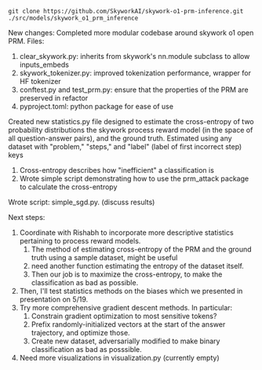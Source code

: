 `git clone https://github.com/SkyworkAI/skywork-o1-prm-inference.git ./src/models/skywork_o1_prm_inference`

New changes:
Completed more modular codebase around skywork o1 open PRM. Files:
1. clear_skywork.py: inherits from skywork's nn.module subclass to allow inputs_embeds
2. skywork_tokenizer.py: improved tokenization performance, wrapper for HF tokenizer
3. conftest.py and test_prm.py: ensure that the properties of the PRM are preserved in refactor
4. pyproject.toml: python package for ease of use

Created new statistics.py file designed to estimate the cross-entropy of two probability distributions
    the skywork process reward model (in the space of all question-answer pairs), and the ground truth.
    Estimated using any dataset with "problem," "steps," and "label" (label of first incorrect step) keys
1. Cross-entropy describes how "inefficient" a classification is
2. Wrote simple script demonstrating how to use the prm_attack package to calculate the cross-entropy

Wrote script: simple_sgd.py. (discuss results)


Next steps:
1. Coordinate with Rishabh to incorporate more descriptive statistics pertaining to process reward models.
    1. The method of estimating cross-entropy of the PRM and the ground truth using a sample dataset, might be useful
    2. need another function estimating the entropy of the dataset itself.
    3. Then our job is to maximize the cross-entropy, to make the classification as bad as possible.
2. Then, I'll test statistics methods on the biases which we presented in presentation on 5/19.
3. Try more comprehensive gradient descent methods. In particular:
    1. Constrain gradient optimization to most sensitive tokens?
    2. Prefix randomly-initialized vectors at the start of the answer trajectory, and optimize those.
    3. Create new dataset, adversarially modified to make binary classification as bad as posssible.
4. Need more visualizations in visualization.py (currently empty)